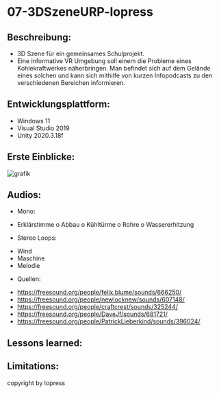 # 07-3DSzeneURP-lopress

## Beschreibung:
+ 3D Szene für ein gemeinsames Schulprojekt.
+ Eine informative VR Umgebung soll einem die Probleme eines Kohlekraftwerkes näherbringen. Man befindet sich auf dem Gelände eines solchen und kann sich mithilfe von kurzen Infopodcasts zu den verschiedenen Bereichen informieren.

## Entwicklungsplattform:
+ Windows 11
+ Visual Studio 2019
+ Unity 2020.3.18f

## Erste Einblicke:
![grafik](https://user-images.githubusercontent.com/90834282/231729171-0206d0a3-5c3b-48d7-9fa6-abfd57dbb24b.png)

## Audios:
+ Mono:
-	Erklärstimme 
o	Abbau
o	Kühltürme
o	Rohre
o	Wassererhitzung

+ Stereo Loops:
-	Wind
-	Maschine
-	Melodie

+ Quellen:
-	https://freesound.org/people/felix.blume/sounds/666250/
-	https://freesound.org/people/newlocknew/sounds/607148/
-	https://freesound.org/people/craftcrest/sounds/325244/
-	https://freesound.org/people/DaveJf/sounds/681721/
-	https://freesound.org/people/PatrickLieberkind/sounds/396024/


## Lessons learned:

## Limitations:

copyright by lopress
